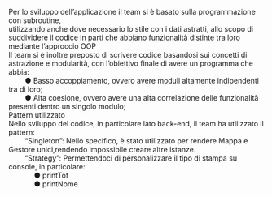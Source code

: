Per lo sviluppo dell’applicazione il team si è basato sulla programmazione con subroutine, <br>
utilizzando anche dove necessario lo stile con i dati astratti, allo scopo di suddividere il codice in parti che abbiano funzionalità distinte tra loro mediante l’approccio OOP<br>
Il team si è inoltre preposto di scrivere codice basandosi sui concetti di astrazione e modularità, con l’obiettivo finale di avere un programma che abbia:<br>
 &emsp; &emsp;●	Basso accoppiamento, ovvero avere moduli altamente indipendenti tra di loro; <br>
 &emsp; &emsp;●	Alta coesione, ovvero avere una alta correlazione delle funzionalità presenti dentro un singolo modulo;<br>
Pattern utilizzato<br>
Nello sviluppo del codice, in particolare lato back-end, il team ha utilizzato il pattern:<br>
 &emsp; &emsp;“Singleton”: Nello specifico, è stato utilizzato per rendere Mappa e Gestore unici,rendendo impossibile creare altre istanze.<br>
 &emsp; &emsp;“Strategy”: Permettendoci di personalizzare il tipo di stampa su console, in particolare:<br>
 &emsp; &emsp; &emsp;●	printTot<br>
 &emsp; &emsp; &emsp;●	printNome<br>
